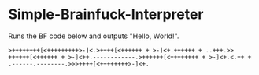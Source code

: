 # Simple-Brainfuck-Interpreter
Runs the BF code below and outputs "Hello, World!".
```brainfuck
>++++++++[<+++++++++>-]<.>++++[<++++++ + >-]<+.++++++ + ..+++.>> ++++++[<++++++ + >-]<++.------------.>++++++[<++++++++ + >-]<+.<.++ + .------.--------.>>>++++[<++++++++>-]<+.
```
